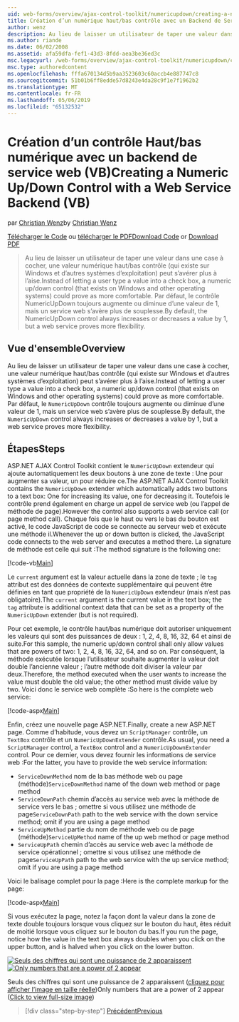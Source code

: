 ```yaml
---
uid: web-forms/overview/ajax-control-toolkit/numericupdown/creating-a-numeric-up-down-control-with-a-web-service-backend-vb
title: Création d’un numérique haut/bas contrôle avec un Backend de Service Web (VB) | Microsoft Docs
author: wenz
description: Au lieu de laisser un utilisateur de taper une valeur dans une case à cocher, contrôle (qui existe sur Windows et d’autres systèmes d’exploitation) haut/bas numérique peut s’avérer plus que c...
ms.author: riande
ms.date: 06/02/2008
ms.assetid: afa59dfa-fef1-43d3-8fdd-aea3be36ed3c
msc.legacyurl: /web-forms/overview/ajax-control-toolkit/numericupdown/creating-a-numeric-up-down-control-with-a-web-service-backend-vb
msc.type: authoredcontent
ms.openlocfilehash: fffa670134d5b9aa3523603c60accb4e887747c8
ms.sourcegitcommit: 51b01b6ff8edde57d8243e4da28c9f1e7f1962b2
ms.translationtype: MT
ms.contentlocale: fr-FR
ms.lasthandoff: 05/06/2019
ms.locfileid: "65132532"
---
```

# <a name="creating-a-numeric-updown-control-with-a-web-service-backend-vb"></a><span data-ttu-id="eb9a9-103">Création d’un contrôle Haut/bas numérique avec un backend de service web (VB)</span><span class="sxs-lookup"><span data-stu-id="eb9a9-103">Creating a Numeric Up/Down Control with a Web Service Backend (VB)</span></span>

<span data-ttu-id="eb9a9-104">par [Christian Wenz](https://github.com/wenz)</span><span class="sxs-lookup"><span data-stu-id="eb9a9-104">by [Christian Wenz](https://github.com/wenz)</span></span>

<span data-ttu-id="eb9a9-105">[Télécharger le Code](http://download.microsoft.com/download/9/3/f/93f8daea-bebd-4821-833b-95205389c7d0/numericupdown1.vb.zip) ou [télécharger le PDF](http://download.microsoft.com/download/2/d/c/2dc10e34-6983-41d4-9c08-f78f5387d32b/numericupdown1VB.pdf)</span><span class="sxs-lookup"><span data-stu-id="eb9a9-105">[Download Code](http://download.microsoft.com/download/9/3/f/93f8daea-bebd-4821-833b-95205389c7d0/numericupdown1.vb.zip) or [Download PDF](http://download.microsoft.com/download/2/d/c/2dc10e34-6983-41d4-9c08-f78f5387d32b/numericupdown1VB.pdf)</span></span>

> <span data-ttu-id="eb9a9-106">Au lieu de laisser un utilisateur de taper une valeur dans une case à cocher, une valeur numérique haut/bas contrôle (qui existe sur Windows et d’autres systèmes d’exploitation) peut s’avérer plus à l’aise.</span><span class="sxs-lookup"><span data-stu-id="eb9a9-106">Instead of letting a user type a value into a check box, a numeric up/down control (that exists on Windows and other operating systems) could prove as more comfortable.</span></span> <span data-ttu-id="eb9a9-107">Par défaut, le contrôle NumericUpDown toujours augmente ou diminue d’une valeur de 1, mais un service web s’avère plus de souplesse.</span><span class="sxs-lookup"><span data-stu-id="eb9a9-107">By default, the NumericUpDown control always increases or decreases a value by 1, but a web service proves more flexibility.</span></span>

## <a name="overview"></a><span data-ttu-id="eb9a9-108">Vue d'ensemble</span><span class="sxs-lookup"><span data-stu-id="eb9a9-108">Overview</span></span>

<span data-ttu-id="eb9a9-109">Au lieu de laisser un utilisateur de taper une valeur dans une case à cocher, une valeur numérique haut/bas contrôle (qui existe sur Windows et d’autres systèmes d’exploitation) peut s’avérer plus à l’aise.</span><span class="sxs-lookup"><span data-stu-id="eb9a9-109">Instead of letting a user type a value into a check box, a numeric up/down control (that exists on Windows and other operating systems) could prove as more comfortable.</span></span> <span data-ttu-id="eb9a9-110">Par défaut, le `NumericUpDown` contrôle toujours augmente ou diminue d’une valeur de 1, mais un service web s’avère plus de souplesse.</span><span class="sxs-lookup"><span data-stu-id="eb9a9-110">By default, the `NumericUpDown` control always increases or decreases a value by 1, but a web service proves more flexibility.</span></span>

## <a name="steps"></a><span data-ttu-id="eb9a9-111">Étapes</span><span class="sxs-lookup"><span data-stu-id="eb9a9-111">Steps</span></span>

<span data-ttu-id="eb9a9-112">ASP.NET AJAX Control Toolkit contient le `NumericUpDown` extendeur qui ajoute automatiquement les deux boutons à une zone de texte : Une pour augmenter sa valeur, un pour réduire ce.</span><span class="sxs-lookup"><span data-stu-id="eb9a9-112">The ASP.NET AJAX Control Toolkit contains the `NumericUpDown` extender which automatically adds two buttons to a text box: One for increasing its value, one for decreasing it.</span></span> <span data-ttu-id="eb9a9-113">Toutefois le contrôle prend également en charge un appel de service web (ou l’appel de méthode de page).</span><span class="sxs-lookup"><span data-stu-id="eb9a9-113">However the control also supports a web service call (or page method call).</span></span> <span data-ttu-id="eb9a9-114">Chaque fois que le haut ou vers le bas du bouton est activé, le code JavaScript de code se connecte au serveur web et exécute une méthode il.</span><span class="sxs-lookup"><span data-stu-id="eb9a9-114">Whenever the up or down button is clicked, the JavaScript code connects to the web server and executes a method there.</span></span> <span data-ttu-id="eb9a9-115">La signature de méthode est celle qui suit :</span><span class="sxs-lookup"><span data-stu-id="eb9a9-115">The method signature is the following one:</span></span>

[!code-vb[Main](creating-a-numeric-up-down-control-with-a-web-service-backend-vb/samples/sample1.vb)]

<span data-ttu-id="eb9a9-116">Le `current` argument est la valeur actuelle dans la zone de texte ; le `tag` attribut est des données de contexte supplémentaire qui peuvent être définies en tant que propriété de la `NumericUpDown` extendeur (mais n’est pas obligatoire).</span><span class="sxs-lookup"><span data-stu-id="eb9a9-116">The `current` argument is the current value in the text box; the `tag` attribute is additional context data that can be set as a property of the `NumericUpDown` extender (but is not required).</span></span>

<span data-ttu-id="eb9a9-117">Pour cet exemple, le contrôle haut/bas numérique doit autoriser uniquement les valeurs qui sont des puissances de deux : 1, 2, 4, 8, 16, 32, 64 et ainsi de suite.</span><span class="sxs-lookup"><span data-stu-id="eb9a9-117">For this sample, the numeric up/down control shall only allow values that are powers of two: 1, 2, 4, 8, 16, 32, 64, and so on.</span></span> <span data-ttu-id="eb9a9-118">Par conséquent, la méthode exécutée lorsque l’utilisateur souhaite augmenter la valeur doit double l’ancienne valeur ; l’autre méthode doit diviser la valeur par deux.</span><span class="sxs-lookup"><span data-stu-id="eb9a9-118">Therefore, the method executed when the user wants to increase the value must double the old value; the other method must divide value by two.</span></span> <span data-ttu-id="eb9a9-119">Voici donc le service web complète :</span><span class="sxs-lookup"><span data-stu-id="eb9a9-119">So here is the complete web service:</span></span>

[!code-aspx[Main](creating-a-numeric-up-down-control-with-a-web-service-backend-vb/samples/sample2.aspx)]

<span data-ttu-id="eb9a9-120">Enfin, créez une nouvelle page ASP.NET.</span><span class="sxs-lookup"><span data-stu-id="eb9a9-120">Finally, create a new ASP.NET page.</span></span> <span data-ttu-id="eb9a9-121">Comme d’habitude, vous devez un `ScriptManager` contrôle, un `TextBox` contrôle et un `NumericUpDownExtender` contrôle.</span><span class="sxs-lookup"><span data-stu-id="eb9a9-121">As usual, you need a `ScriptManager` control, a `TextBox` control and a `NumericUpDownExtender` control.</span></span> <span data-ttu-id="eb9a9-122">Pour ce dernier, vous devez fournir les informations de service web :</span><span class="sxs-lookup"><span data-stu-id="eb9a9-122">For the latter, you have to provide the web service information:</span></span>

- <span data-ttu-id="eb9a9-123">`ServiceDownMethod` nom de la bas méthode web ou page (méthode)</span><span class="sxs-lookup"><span data-stu-id="eb9a9-123">`ServiceDownMethod` name of the down web method or page method</span></span>
- <span data-ttu-id="eb9a9-124">`ServiceDownPath` chemin d’accès au service web avec la méthode de service vers le bas ; omettre si vous utilisez une méthode de page</span><span class="sxs-lookup"><span data-stu-id="eb9a9-124">`ServiceDownPath` path to the web service with the down service method; omit if you are using a page method</span></span>
- <span data-ttu-id="eb9a9-125">`ServiceUpMethod` partie du nom de méthode web ou de page (méthode)</span><span class="sxs-lookup"><span data-stu-id="eb9a9-125">`ServiceUpMethod` name of the up web method or page method</span></span>
- <span data-ttu-id="eb9a9-126">`ServiceUpPath` chemin d’accès au service web avec la méthode de service opérationnel ; omettre si vous utilisez une méthode de page</span><span class="sxs-lookup"><span data-stu-id="eb9a9-126">`ServiceUpPath` path to the web service with the up service method; omit if you are using a page method</span></span>

<span data-ttu-id="eb9a9-127">Voici le balisage complet pour la page :</span><span class="sxs-lookup"><span data-stu-id="eb9a9-127">Here is the complete markup for the page:</span></span>

[!code-aspx[Main](creating-a-numeric-up-down-control-with-a-web-service-backend-vb/samples/sample3.aspx)]

<span data-ttu-id="eb9a9-128">Si vous exécutez la page, notez la façon dont la valeur dans la zone de texte double toujours lorsque vous cliquez sur le bouton du haut, êtes réduit de moitié lorsque vous cliquez sur le bouton du bas.</span><span class="sxs-lookup"><span data-stu-id="eb9a9-128">If you run the page, notice how the value in the text box always doubles when you click on the upper button, and is halved when you click on the lower button.</span></span>

<span data-ttu-id="eb9a9-129">[![Seuls des chiffres qui sont une puissance de 2 apparaissent](creating-a-numeric-up-down-control-with-a-web-service-backend-vb/_static/image2.png)](creating-a-numeric-up-down-control-with-a-web-service-backend-vb/_static/image1.png)</span><span class="sxs-lookup"><span data-stu-id="eb9a9-129">[![Only numbers that are a power of 2 appear](creating-a-numeric-up-down-control-with-a-web-service-backend-vb/_static/image2.png)](creating-a-numeric-up-down-control-with-a-web-service-backend-vb/_static/image1.png)</span></span>

<span data-ttu-id="eb9a9-130">Seuls des chiffres qui sont une puissance de 2 apparaissent ([cliquez pour afficher l’image en taille réelle](creating-a-numeric-up-down-control-with-a-web-service-backend-vb/_static/image3.png))</span><span class="sxs-lookup"><span data-stu-id="eb9a9-130">Only numbers that are a power of 2 appear ([Click to view full-size image](creating-a-numeric-up-down-control-with-a-web-service-backend-vb/_static/image3.png))</span></span>

> [!div class="step-by-step"]
> [<span data-ttu-id="eb9a9-131">Précédent</span><span class="sxs-lookup"><span data-stu-id="eb9a9-131">Previous</span></span>](creating-a-numeric-up-down-control-with-a-web-service-backend-cs.md)
